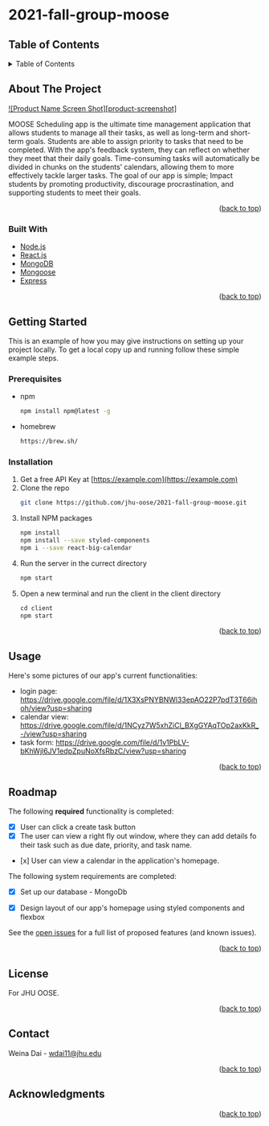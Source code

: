 # 2021-fall-group-moose

<!-- TABLE OF CONTENTS -->
## Table of Contents
<details>
  <summary>Table of Contents</summary>
  <ol>
    <li>
      <a href="#about-the-project">About The Project</a>
      <ul>
        <li><a href="#built-with">Built With</a></li>
      </ul>
    </li>
    <li>
      <a href="#getting-started">Getting Started</a>
      <ul>
        <li><a href="#prerequisites">Prerequisites</a></li>
        <li><a href="#installation">Installation</a></li>
      </ul>
    </li>
    <li><a href="#usage">Usage</a></li>
    <li><a href="#roadmap">Roadmap</a></li>
    <li><a href="#license">License</a></li>
    <li><a href="#contact">Contact</a></li>
    <li><a href="#acknowledgments">Acknowledgments</a></li>
  </ol>
</details>



<!-- ABOUT THE PROJECT -->
## About The Project

[![Product Name Screen Shot][product-screenshot]](https://example.com)

MOOSE Scheduling app is the ultimate time management application that allows students to manage all their tasks, as well as long-term and short-term goals. Students are able to assign priority to tasks that need to be completed. With the app's feedback system, they can reflect on whether they meet that their daily goals. Time-consuming tasks will automatically be divided in chunks on the students’ calendars, allowing them to more effectively tackle larger tasks. The goal of our app is simple; Impact students by promoting productivity, discourage procrastination, and supporting students to meet their goals.


<p align="right">(<a href="#top">back to top</a>)</p>



### Built With

* [Node.js](https://nodejs.org/)
* [React.js](https://reactjs.org/)
* [MongoDB](https://www.mongodb.com/)
* [Mongoose](https://mongoosejs.com/)
* [Express](https://expressjs.com/)
<p align="right">(<a href="#top">back to top</a>)</p>



<!-- GETTING STARTED -->
## Getting Started

This is an example of how you may give instructions on setting up your project locally.
To get a local copy up and running follow these simple example steps.

### Prerequisites

* npm
  ```sh
  npm install npm@latest -g
  ```

* homebrew
  ```sh
  https://brew.sh/
  ```

### Installation

1. Get a free API Key at [https://example.com](https://example.com)
2. Clone the repo
   ```sh
   git clone https://github.com/jhu-oose/2021-fall-group-moose.git
   ```
3. Install NPM packages
   ```sh
   npm install
   npm install --save styled-components
   npm i --save react-big-calendar
   ```
4. Run the server in the currect directory
   ```js
   npm start
   ```
4. Open a new terminal and run the client in the client directory
   ```js
   cd client
   npm start
   ```

<p align="right">(<a href="#top">back to top</a>)</p>



<!-- USAGE EXAMPLES -->
## Usage

Here's some pictures of our app's current functionalities:
* login page: https://drive.google.com/file/d/1X3XsPNYBNWl33epAO22P7pdT3T66ihoh/view?usp=sharing
* calendar view: https://drive.google.com/file/d/1NCyz7W5xhZiCl_BXgGYAqTOp2axKkR_-/view?usp=sharing
* task form: https://drive.google.com/file/d/1v1PbLV-bKhWjl6JV1edpZpuNoXfsRbzC/view?usp=sharing

<p align="right">(<a href="#top">back to top</a>)</p>



<!-- ROADMAP -->
## Roadmap

The following **required** functionality is completed:

- [x] User can click a create task button
- [x] The user can view a right fly out window, where they can add details fo their task such as due date, priority, and task name.
- [x] User can view a calendar in the application's homepage.

The following system requirements are completed:

- [x] Set up our database - MongoDb
- [x] Design layout of our app's homepage using styled components and flexbox


See the [open issues](https://github.com/jhu-oose/2021-fall-group-moose/issues) for a full list of proposed features (and known issues).

<p align="right">(<a href="#top">back to top</a>)</p>


<!-- LICENSE -->
## License

For JHU OOSE.

<p align="right">(<a href="#top">back to top</a>)</p>



<!-- CONTACT -->
## Contact

Weina Dai  - wdai11@jhu.edu


<p align="right">(<a href="#top">back to top</a>)</p>



<!-- ACKNOWLEDGMENTS -->
## Acknowledgments


<p align="right">(<a href="#top">back to top</a>)</p>


